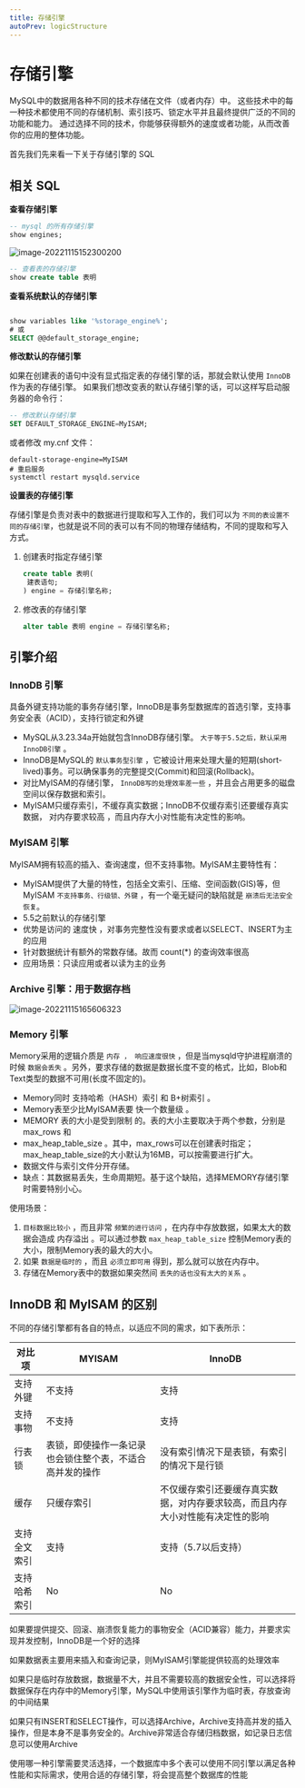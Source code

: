 ```yaml
---
title: 存储引擎
autoPrev: logicStructure
---
```

# 存储引擎

MySQL中的数据用各种不同的技术存储在文件（或者内存）中。
这些技术中的每一种技术都使用不同的存储机制、索引技巧、锁定水平并且最终提供广泛的不同的功能和能力。
通过选择不同的技术，你能够获得额外的速度或者功能，从而改善你的应用的整体功能。

首先我们先来看一下关于存储引擎的 SQL

## 相关 SQL

**查看存储引擎**

```sql
-- mysql 的所有存储引擎
show engines;
```

![image-20221115152300200](https://img.zxqs.top/20221115152309.png)

```sql
-- 查看表的存储引擎
show create table 表明
```


**查看系统默认的存储引擎**

```sql

show variables like '%storage_engine%';
# 或
SELECT @@default_storage_engine;
```

**修改默认的存储引擎**

如果在创建表的语句中没有显式指定表的存储引擎的话，那就会默认使用 `InnoDB` 作为表的存储引擎。
如果我们想改变表的默认存储引擎的话，可以这样写启动服务器的命令行：

```sql
-- 修改默认存储引擎
SET DEFAULT_STORAGE_ENGINE=MyISAM;
```
或者修改 my.cnf 文件：

```properties
default-storage-engine=MyISAM
# 重启服务
systemctl restart mysqld.service
```

**设置表的存储引擎**

存储引擎是负责对表中的数据进行提取和写入工作的，我们可以为 `不同的表设置不同的存储引擎`，也就是说不同的表可以有不同的物理存储结构，不同的提取和写入方式。

1. 创建表时指定存储引擎
   ```sql
   create table 表明(
    建表语句;
   ) engine = 存储引擎名称;
   ```

2. 修改表的存储引擎
   ```sql
   alter table 表明 engine = 存储引擎名称;
   ```

## 引擎介绍

### InnoDB 引擎

具备外键支持功能的事务存储引擎，InnoDB是事务型数据库的首选引擎，支持事务安全表（ACID），支持行锁定和外键

* MySQL从3.23.34a开始就包含InnoDB存储引擎。 `大于等于5.5之后，默认采用InnoDB引擎` 。
* InnoDB是MySQL的 `默认事务型引擎` ，它被设计用来处理大量的短期(short-lived)事务。可以确保事务的完整提交(Commit)和回滚(Rollback)。
* 对比MyISAM的存储引擎， `InnoDB写的处理效率差一些` ，并且会占用更多的磁盘空间以保存数据和索引。
* MyISAM只缓存索引，不缓存真实数据；InnoDB不仅缓存索引还要缓存真实数据， 对内存要求较高 ，而且内存大小对性能有决定性的影响。

### MyISAM 引擎

MyISAM拥有较高的插入、查询速度，但不支持事物。MyISAM主要特性有：

* MyISAM提供了大量的特性，包括全文索引、压缩、空间函数(GIS)等，但MyISAM `不支持事务、行级锁、外键` ，有一个毫无疑问的缺陷就是 `崩溃后无法安全恢复`。
* 5.5之前默认的存储引擎
* 优势是访问的 速度快 ，对事务完整性没有要求或者以SELECT、INSERT为主的应用
* 针对数据统计有额外的常数存储。故而 count(*) 的查询效率很高
* 应用场景：只读应用或者以读为主的业务

### Archive 引擎：用于数据存档

![image-20221115165606323](https://img.zxqs.top/20221115165607.png)

### Memory 引擎

Memory采用的逻辑介质是 `内存 ， 响应速度很快` ，但是当mysqld守护进程崩溃的时候 `数据会丢失` 。另外，要求存储的数据是数据长度不变的格式，比如，Blob和Text类型的数据不可用(长度不固定的)。

* Memory同时 支持哈希（HASH）索引 和 B+树索引 。
* Memory表至少比MyISAM表要 快一个数量级 。
* MEMORY 表的大小是受到限制 的。表的大小主要取决于两个参数，分别是 max_rows 和
* max_heap_table_size 。其中，max_rows可以在创建表时指定；max_heap_table_size的大小默认为16MB，可以按需要进行扩大。
* 数据文件与索引文件分开存储。
* 缺点：其数据易丢失，生命周期短。基于这个缺陷，选择MEMORY存储引擎时需要特别小心。

使用场景：

1. `目标数据比较小` ，而且非常 `频繁的进行访问` ，在内存中存放数据，如果太大的数据会造成 内存溢出 。可以通过参数 `max_heap_table_size` 控制Memory表的大小，限制Memory表的最大的大小。
2. 如果 `数据是临时的` ，而且 `必须立即可用` 得到，那么就可以放在内存中。
3. 存储在Memory表中的数据如果突然间 `丢失的话也没有太大的关系` 。

## InnoDB 和 MyISAM 的区别

不同的存储引擎都有各自的特点，以适应不同的需求，如下表所示：



| **对比项**    | **MYISAM** |  **InnoDB** |
| ------------ | ---------- |  ---------- | 
| 支持外键     | 不支持     |  支持        | 
| 支持事物     | 不支持     |  支持        | 
| 行表锁       | 表锁，即使操作一条记录也会锁住整个表，不适合高并发的操作     |  没有索引情况下是表锁，有索引的情况下是行锁     | 
| 缓存         | 只缓存索引       |  不仅缓存索引还要缓存真实数据，对内存要求较高，而且内存大小对性能有决定性的影响|
| 支持全文索引 | 支持       |  支持（5.7以后支持）| 
| 支持哈希索引 | No         |  No         |

如果要提供提交、回滚、崩溃恢复能力的事物安全（ACID兼容）能力，并要求实现并发控制，InnoDB是一个好的选择

如果数据表主要用来插入和查询记录，则MyISAM引擎能提供较高的处理效率

如果只是临时存放数据，数据量不大，并且不需要较高的数据安全性，可以选择将数据保存在内存中的Memory引擎，MySQL中使用该引擎作为临时表，存放查询的中间结果

如果只有INSERT和SELECT操作，可以选择Archive，Archive支持高并发的插入操作，但是本身不是事务安全的。Archive非常适合存储归档数据，如记录日志信息可以使用Archive

使用哪一种引擎需要灵活选择，一个数据库中多个表可以使用不同引擎以满足各种性能和实际需求，使用合适的存储引擎，将会提高整个数据库的性能